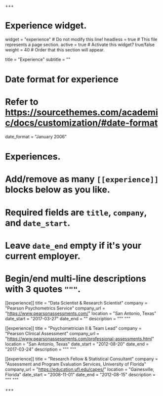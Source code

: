 +++
# Experience widget.
widget = "experience"  # Do not modify this line!
headless = true  # This file represents a page section.
active = true # Activate this widget? true/false
weight = 40  # Order that this section will appear.

title = "Experience"
subtitle = ""

# Date format for experience
#   Refer to https://sourcethemes.com/academic/docs/customization/#date-format
date_format = "January 2006"

# Experiences.
#   Add/remove as many `[[experience]]` blocks below as you like.
#   Required fields are `title`, `company`, and `date_start`.
#   Leave `date_end` empty if it's your current employer.
#   Begin/end multi-line descriptions with 3 quotes `"""`.
[[experience]]
  title = "Data Scientist & Research Scientist"
  company = "Pearson Psychometrics Service"
  company_url = "https://www.pearsonassessments.com/"
  location = "San Antonio, Texas"
  date_start = "2017-03-27"
  date_end = ""
  description = """
  """

[[experience]]
  title = "Psychometrician II & Team Lead"
  company = "Pearson Clinical Assessment"
  company_url = "https://www.pearsonassessments.com/professional-assessments.html"
  location = "San Antonio, Texas"
  date_start = "2012-08-20"
  date_end = "2017-03-24"
  description = """ """
  
[[experience]]
  title = "Research Fellow & Statistical Consultant"
  company = "Assessment and Program Evaluation Services, University of Florida"
  company_url = "https://education.ufl.edu/capes/"
  location = "Gainesville, Florida"
  date_start = "2008-11-01"
  date_end = "2012-08-15"
  description = """ """
  
+++
